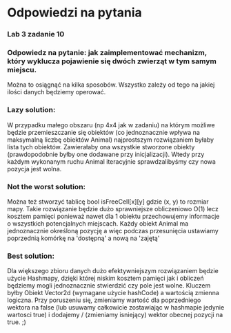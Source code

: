 # Odpowiedzi na pytania

### Lab 3 zadanie 10
### Odpowiedz na pytanie: jak zaimplementować mechanizm, który wyklucza pojawienie się dwóch zwierząt w tym samym miejscu.

Można to osiągnąć na kilka sposobów. Wszystko zależy od tego na jakiej ilości danych będziemy operować.

### Lazy solution:
W przypadku małego obszaru (np 4x4 jak w zadaniu) na którym możliwe będzie przemieszczanie się obiektów (co jednoznacznie wpływa na maksymalną
liczbę obiektów Animal) najprostszym rozwiązaniem byłaby lista tych obiektów. Zawierałaby ona wszystkie 
stworzone obiekty (prawdopodobnie byłby one dodawane przy inicjalizacji).
Wtedy przy każdym wykonanym ruchu Animal iteracyjnie sprawdzalibyśmy czy nowa pozycja jest wolna.

### Not the worst solution:
Można też stworzyć tablicę bool isFreeCell[x][y] gdzie (x, y) to rozmiar mapy. Takie rozwiązanie będzie dużo
sprawniejsze obliczeniowo O(1) lecz kosztem pamięci ponieważ nawet dla 1 obiektu przechowujemy informacje o wszystkich
potencjalnych miejscach.
Każdy obiekt Animal ma jednoznacznie określoną pozycję a więc podczas przesunięcia ustawiamy poprzednią komórkę na
'dostępną' a nową na 'zajętą'

### Best solution:
Dla większego zbioru danych dużo efektywniejszym rozwiązaniem będzie użycie Hashmapy, dzięki której niskim 
kosztem pamięci jak i obliczeń będziemy mogli jednoznacznie stwierdzić czy pole jest wolne. 
Kluczem byłby Obiekt Vector2d (wymagane użycie hashCode) a wartością zmienna logiczna.
Przy poruszeniu się, zmieniamy wartość dla poprzedniego wektora na false (lub usuwamy całkowicie zostawiając w
hashmapie jedynie wartosci true) i dodajemy / (zmieniamy isniejący) wektor obecnej pozycji na true. ;)
